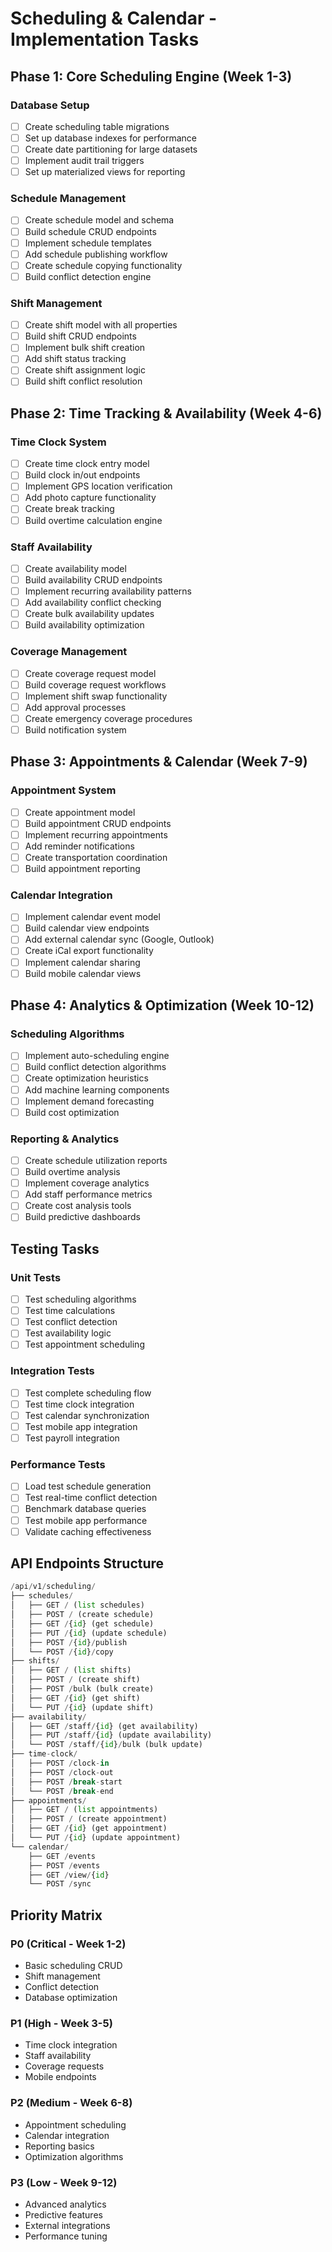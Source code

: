 # Scheduling & Calendar - Implementation Tasks

## Phase 1: Core Scheduling Engine (Week 1-3)

### Database Setup
- [ ] Create scheduling table migrations
- [ ] Set up database indexes for performance
- [ ] Create date partitioning for large datasets
- [ ] Implement audit trail triggers
- [ ] Set up materialized views for reporting

### Schedule Management
- [ ] Create schedule model and schema
- [ ] Build schedule CRUD endpoints
- [ ] Implement schedule templates
- [ ] Add schedule publishing workflow
- [ ] Create schedule copying functionality
- [ ] Build conflict detection engine

### Shift Management
- [ ] Create shift model with all properties
- [ ] Build shift CRUD endpoints
- [ ] Implement bulk shift creation
- [ ] Add shift status tracking
- [ ] Create shift assignment logic
- [ ] Build shift conflict resolution

## Phase 2: Time Tracking & Availability (Week 4-6)

### Time Clock System
- [ ] Create time clock entry model
- [ ] Build clock in/out endpoints
- [ ] Implement GPS location verification
- [ ] Add photo capture functionality
- [ ] Create break tracking
- [ ] Build overtime calculation engine

### Staff Availability
- [ ] Create availability model
- [ ] Build availability CRUD endpoints
- [ ] Implement recurring availability patterns
- [ ] Add availability conflict checking
- [ ] Create bulk availability updates
- [ ] Build availability optimization

### Coverage Management
- [ ] Create coverage request model
- [ ] Build coverage request workflows
- [ ] Implement shift swap functionality
- [ ] Add approval processes
- [ ] Create emergency coverage procedures
- [ ] Build notification system

## Phase 3: Appointments & Calendar (Week 7-9)

### Appointment System
- [ ] Create appointment model
- [ ] Build appointment CRUD endpoints
- [ ] Implement recurring appointments
- [ ] Add reminder notifications
- [ ] Create transportation coordination
- [ ] Build appointment reporting

### Calendar Integration
- [ ] Implement calendar event model
- [ ] Build calendar view endpoints
- [ ] Add external calendar sync (Google, Outlook)
- [ ] Create iCal export functionality
- [ ] Implement calendar sharing
- [ ] Build mobile calendar views

## Phase 4: Analytics & Optimization (Week 10-12)

### Scheduling Algorithms
- [ ] Implement auto-scheduling engine
- [ ] Build conflict detection algorithms
- [ ] Create optimization heuristics
- [ ] Add machine learning components
- [ ] Implement demand forecasting
- [ ] Build cost optimization

### Reporting & Analytics
- [ ] Create schedule utilization reports
- [ ] Build overtime analysis
- [ ] Implement coverage analytics
- [ ] Add staff performance metrics
- [ ] Create cost analysis tools
- [ ] Build predictive dashboards

## Testing Tasks

### Unit Tests
- [ ] Test scheduling algorithms
- [ ] Test time calculations
- [ ] Test conflict detection
- [ ] Test availability logic
- [ ] Test appointment scheduling

### Integration Tests
- [ ] Test complete scheduling flow
- [ ] Test time clock integration
- [ ] Test calendar synchronization
- [ ] Test mobile app integration
- [ ] Test payroll integration

### Performance Tests
- [ ] Load test schedule generation
- [ ] Test real-time conflict detection
- [ ] Benchmark database queries
- [ ] Test mobile app performance
- [ ] Validate caching effectiveness

## API Endpoints Structure

```python
/api/v1/scheduling/
├── schedules/
│   ├── GET / (list schedules)
│   ├── POST / (create schedule)
│   ├── GET /{id} (get schedule)
│   ├── PUT /{id} (update schedule)
│   ├── POST /{id}/publish
│   └── POST /{id}/copy
├── shifts/
│   ├── GET / (list shifts)
│   ├── POST / (create shift)
│   ├── POST /bulk (bulk create)
│   ├── GET /{id} (get shift)
│   └── PUT /{id} (update shift)
├── availability/
│   ├── GET /staff/{id} (get availability)
│   ├── PUT /staff/{id} (update availability)
│   └── POST /staff/{id}/bulk (bulk update)
├── time-clock/
│   ├── POST /clock-in
│   ├── POST /clock-out
│   ├── POST /break-start
│   └── POST /break-end
├── appointments/
│   ├── GET / (list appointments)
│   ├── POST / (create appointment)
│   ├── GET /{id} (get appointment)
│   └── PUT /{id} (update appointment)
└── calendar/
    ├── GET /events
    ├── POST /events
    ├── GET /view/{id}
    └── POST /sync
```

## Priority Matrix

### P0 (Critical - Week 1-2)
- Basic scheduling CRUD
- Shift management
- Conflict detection
- Database optimization

### P1 (High - Week 3-5)
- Time clock integration
- Staff availability
- Coverage requests
- Mobile endpoints

### P2 (Medium - Week 6-8)
- Appointment scheduling
- Calendar integration
- Reporting basics
- Optimization algorithms

### P3 (Low - Week 9-12)
- Advanced analytics
- Predictive features
- External integrations
- Performance tuning